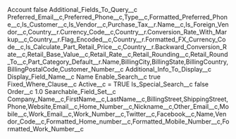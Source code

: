 <?xml version="1.0" encoding="UTF-8"?>
<CustomMetadata xmlns="http://soap.sforce.com/2006/04/metadata" xmlns:xsi="http://www.w3.org/2001/XMLSchema-instance" xmlns:xsd="http://www.w3.org/2001/XMLSchema">
    <label>Account</label>
    <protected>false</protected>
    <values>
        <field>Additional_Fields_To_Query__c</field>
        <value xsi:type="xsd:string">Preferred_Email__c,Preferred_Phone__c,Type__c,Formatted_Preferred_Phone__c,Is_Customer__c,Is_Vendor__c,Purchase_Tax__r.Name__c,Is_Foreign_Vendor__c,Country__r.Currency_Code__c,Country__r.Conversion_Rate_With_Markup__c,Country__r.Flag_Encoded__c,Country__r.Formatted_FX_Currency_Code__c,Is_Calculate_Part_Retail_Price__c,Country__r.Backward_Conversion_Rate__c,Retail_Base_Value__c,Retail_Rate__c,Retail_Rounding__c,Retail_Round_To__c,Part_Category_Default__r.Name,BillingCity,BillingState,BillingCountry,BillingPostalCode,Customer_Number__c</value>
    </values>
    <values>
        <field>Additional_Info_To_Display__c</field>
        <value xsi:nil="true"/>
    </values>
    <values>
        <field>Display_Field_Name__c</field>
        <value xsi:type="xsd:string">Name</value>
    </values>
    <values>
        <field>Enable_Search__c</field>
        <value xsi:type="xsd:boolean">true</value>
    </values>
    <values>
        <field>Fixed_Where_Clause__c</field>
        <value xsi:type="xsd:string">Active__c = TRUE</value>
    </values>
    <values>
        <field>Is_Special_Search__c</field>
        <value xsi:type="xsd:boolean">false</value>
    </values>
    <values>
        <field>Order__c</field>
        <value xsi:type="xsd:double">1.0</value>
    </values>
    <values>
        <field>Searchable_Field_Set__c</field>
        <value xsi:type="xsd:string">Company_Name__c,FirstName__c,LastName__c,BillingStreet,ShippingStreet,Phone,Website,Email__c,Home_Number__c,Nickname__c,Other_Email__c,Mobile__c,Work_Email__c,Work_Number__c,Twitter__c,Facebook__c,Name,Vendor_Code__c,Formatted_Home_number__c,Formatted_Mobile_Number__c,Formatted_Work_Number__c</value>
    </values>
</CustomMetadata>
